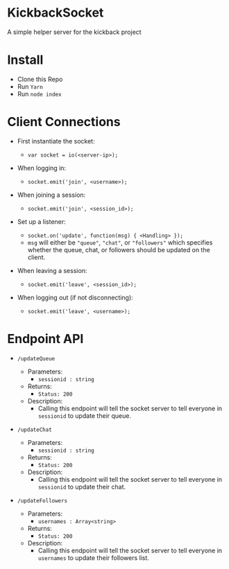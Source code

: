 # KickbackSocket
A simple helper server for the kickback project

# Install
- Clone this Repo
- Run `Yarn`
- Run `node index`

# Client Connections
- First instantiate the socket: 
    - `var socket = io(<server-ip>);`

- When logging in:
    - `socket.emit('join', <username>);`

- When joining a session:
    - `socket.emit('join', <session_id>);`

- Set up a listener:
    - `socket.on('update', function(msg) { <Handling> });`
    - `msg` will either be `"queue"`, `"chat"`, or `"followers"` which specifies whether the queue, chat, or followers should be updated on the client.
- When leaving a session:
    - `socket.emit('leave', <session_id>);`

- When logging out (if not disconnecting):
    - `socket.emit('leave', <username>);`

# Endpoint API
- `/updateQueue`
    - Parameters:
        - `sessionid : string`
    - Returns:
        - `Status: 200`
    - Description:
        - Calling this endpoint will tell the socket server to tell everyone in `sessionid` to update their queue.

- `/updateChat`
    - Parameters:
        - `sessionid : string`
    - Returns:
        - `Status: 200`
    - Description:
        - Calling this endpoint will tell the socket server to tell everyone in `sessionid` to update their chat.

- `/updateFollowers`
    - Parameters:
        - `usernames : Array<string>`
    - Returns:
        - `Status: 200`
    - Description:
        - Calling this endpoint will tell the socket server to tell everyone in `usernames` to update their followers list.
